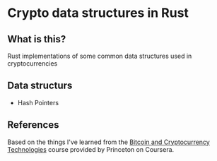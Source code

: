 # Crypto data structures in Rust

## What is this?

Rust implementations of some common data structures used in cryptocurrencies

## Data structurs

- Hash Pointers

## References

Based on the things I've learned from the [Bitcoin and Cryptocurrency Technologies](https://www.coursera.org/learn/cryptocurrency) course provided by Princeton on Coursera.

